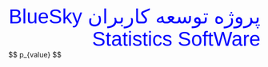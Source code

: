 <div dir = "rtl", style = "color : blue; font-size:40px; font-family:Arial;">
پروژه توسعه کاربران <bdi> BlueSky Statistics SoftWare</bdi>
</div>
$$
p_{value}
$$
